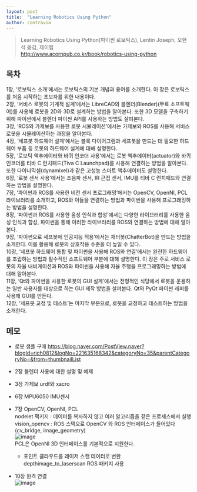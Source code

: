 ```yaml
---
layout: post
title:  "Learning Robotics Using Python"
author: contravia
---  
```


> Learning Robotics Using Python(파이썬 로보틱스), Lentin Joseph, 오현석 옮김, 제이펍  
> http://www.acornpub.co.kr/book/robotics-using-python

## 목차    
1장, ‘로보틱스 소개’에서는 로보틱스의 기본 개념과 용어를 소개한다. 이 장은 로보틱스를 처음 시작하는 초보자를 위한 내용이다.  
2장, ‘서비스 로봇의 기계적 설계’에서는 LibreCAD와 블렌더(Blender)(무료 소프트웨어)를 사용해 로봇을 2D와 3D로 설계하는 방법을 알아본다. 또한 3D 모델을 구축하기 위해 파이썬에서 블렌더 파이썬 API를 사용하는 방법도 살펴본다.  
3장, ‘ROS와 가제보를 사용한 로봇 시뮬레이션’에서는 가제보와 ROS를 사용해 서비스 로봇을 시뮬레이션하는 과정을 알아본다.  
4장, ‘세프봇 하드웨어 설계’에서는 블록 다이어그램과 세프봇을 만드는 데 필요한 하드웨어 부품 등 로봇의 하드웨어 설계에 대해 설명한다.  
5장, ‘로보틱 액추에이터와 바퀴 인코더 사용’에서는 로봇 액추에이터(actuator)와 바퀴 인코더를 티바 C 런치패드(Tiva C Launchpad)를 사용해 연결하는 방법을 알아본다. 또한 다이나믹셀(dynamixel)과 같은 고성능 스마트 액추에이터도 설명한다.  
6장, ‘로봇 센서 사용’에서는 초음파 센서, IR 근접 센서, IMU를 티바 C 런치패드와 연결하는 방법을 설명한다.  
7장, ‘파이썬과 ROS를 사용한 비전 센서 프로그래밍’에서는 OpenCV, OpenNI, PCL 라이브러리를 소개하고, ROS와 이들을 연결하는 방법과 파이썬을 사용해 프로그래밍하는 방법을 설명한다.  
8장, ‘파이썬과 ROS를 사용한 음성 인식과 합성’에서는 다양한 라이브러리를 사용한 음성 인식과 합성, 파이썬을 통해 이러한 라이브러리를 ROS와 연결하는 방법에 대해 알아본다.  
9장, ‘파이썬으로 세프봇에 인공지능 적용’에서는 채터봇(ChatterBot)을 만드는 방법을 소개한다. 이를 활용해 로봇의 상호작용 수준을 더 높일 수 있다.  
10장, ‘세프봇 하드웨어 통합 및 파이썬을 사용해 ROS와 연결’에서는 완전한 하드웨어를 조립하는 방법과 필수적인 소프트웨어 부분에 대해 설명한다. 이 장은 주로 서비스 로봇의 자율 내비게이션과 ROS와 파이썬을 사용해 자율 주행을 프로그래밍하는 방법에 대해 알아본다.  
11장, ‘Qt와 파이썬을 사용한 로봇의 GUI 설계’에서는 전형적인 식당에서 로봇을 운용하는 일반 사용자를 대상으로 하는 GUI 제작 방법을 살펴본다. Qt와 PyQt 파이썬 래퍼를 사용해 GUI를 만든다.  
12장, ‘세프봇 교정 및 테스트’는 마지막 부분으로, 로봇을 교정하고 테스트하는 방법을 소개한다.  

## 메모  

- 로봇 샘플 구매 https://blog.naver.com/PostView.naver?blogId=rich0812&logNo=221635168342&categoryNo=35&parentCategoryNo=&from=thumbnailList  

- 2장 블렌더 사용에 대한 설명 및 예제  
- 3장 가제보 urdf와 xacro  
- 6장 MPU6050 IMU센서  
- 7장 OpenCV, OpenNI, PCL  
  nodelet 팩키지 : 데이터를 복사하지 않고 여러 알고리즘을 같은 프로세스에서 실행  
  vision_opencv : ROS 스택으로 OpenCV 와 ROS 인터페이스가 들어있다(cv_bridge, image_geometry)  
  ![image](https://user-images.githubusercontent.com/57220434/172396280-b4351e91-02d3-422d-a836-fb6440638ee4.png)  
  PCL은 OpenNI 3D 인터페이스를 기본적으로 지원한다.  
  - 포인트 클라우드를 레이저 스캔 데이터로 변환  
    depthimage_to_laserscan ROS 패키지 사용  

- 10장 원격 연결  
  ![image](https://user-images.githubusercontent.com/57220434/172401760-99bc6e11-32d1-485a-abea-7bf347cee110.png)  
  

